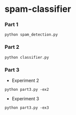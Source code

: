 # spam-classifier

### Part 1
```
python spam_detection.py
```

### Part 2

```
python classifier.py
```

### Part 3

- Experiment 2
```
python part3.py -ex2
```

- Experiment 3
```
python part3.py -ex3
```
